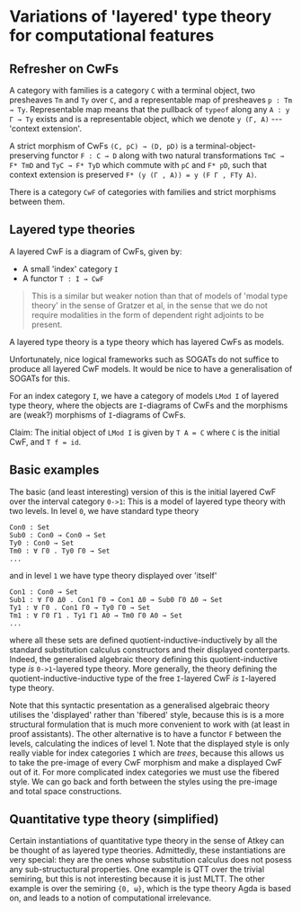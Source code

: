 
# Variations of 'layered' type theory for computational features

## Refresher on CwFs

A category with families is a category `C` with a terminal object, two
presheaves `Tm` and `Ty` over `C`, and a representable map of presheaves
`p : Tm → Ty`.
Representable map means that the pullback of `typeof` along any
`A : y Γ → Ty` exists and is a representable object, which we denote `y (Γ, A)` --- 'context extension'.

A strict morphism of CwFs `(C, pC) → (D, pD)` is a terminal-object-preserving
functor `F : C → D` along with two natural transformations `TmC → F* TmD` and
`TyC → F* TyD` which commute with `pC` and `F* pD`, such that context extension
is preserved `F* (y (Γ , A)) = y (F Γ , FTy A)`.

There is a category `CwF` of categories with families and strict morphisms between them.

## Layered type theories

A layered CwF is a diagram of CwFs, given by:

- A small 'index' category `I`
- A functor `T : I → CwF`

> This is a similar but weaker notion than that of models of 'modal type theory'
> in the sense of Gratzer et al, in the sense that we do not require modalities
> in the form of dependent right adjoints to be present.

A layered type theory is a type theory which has layered CwFs as models.

Unfortunately, nice logical frameworks such as SOGATs do not suffice to produce
all layered CwF models. It would be nice to have a generalisation of SOGATs for
this.

For an index category `I`, we have a category of models `LMod I` of layered type
theory, where the objects are `I`-diagrams of CwFs and the morphisms are
(weak?) morphisms of `I`-diagrams of CwFs.

Claim: The initial object of `LMod I` is given by `T A = C` where `C` is the
initial CwF, and `T f = id`.

## Basic examples

The basic (and least interesting) version of this is the initial layered CwF
over the interval category `0->1`: This is a model of layered type theory with
two levels. In level `0`, we have standard type theory

```
Con0 : Set
Sub0 : Con0 → Con0 → Set
Ty0 : Con0 → Set
Tm0 : ∀ Γ0 . Ty0 Γ0 → Set
...
```

and in level `1` we have type theory displayed over 'itself'

```
Con1 : Con0 → Set
Sub1 : ∀ Γ0 Δ0 . Con1 Γ0 → Con1 Δ0 → Sub0 Γ0 Δ0 → Set
Ty1 : ∀ Γ0 . Con1 Γ0 → Ty0 Γ0 → Set
Tm1 : ∀ Γ0 Γ1 . Ty1 Γ1 A0 → Tm0 Γ0 A0 → Set
...
```

where all these sets are defined quotient-inductive-inductively by all the
standard substitution calculus constructors and their displayed conterparts.
Indeed, the generalised algebraic theory defining this quotient-inductive type
*is* `0->1`-layered type theory. More generally, the theory defining the
quotient-inductive-inductive type of the free `I`-layered CwF *is* `I`-layered
type theory.

Note that this syntactic presentation as a generalised algebraic theory utilises
the 'displayed' rather than 'fibered' style, because this is is a more
structural formulation that is much more convenient to work with (at least in
proof assistants). The other alternative is to have a functor `F` between the
levels, calculating the indices of level 1. Note that the displayed style is
only really viable for index categories `I` which are *trees*, because this
allows us to take the pre-image of every CwF morphism and make a displayed CwF
out of it. For more complicated index categories we must use the fibered style.
We can go back and forth between the styles using the pre-image and total space
constructions.


## Quantitative type theory (simplified)

Certain instantiations of quantitative type theory in the sense of Atkey can be
thought of as layered type theories. Admittedly, these instantiations are very
special: they are the ones whose substitution calculus does not posess any
sub-structuctural properties. One example is QTT over the trivial semiring, but
this is not interesting because it is just MLTT. The other example is over the
semiring `{0, ω}`, which is the type theory Agda is based on, and leads to a
notion of computational irrelevance.